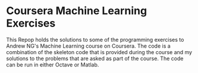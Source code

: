 # Coursera Machine Learning Exercises

This Repop holds the solutions to some of the programming exercises to Andrew NG's Machine Learning course on Coursera. The code is a combination of the skeleton code that is provided during the course and my solutions to the problems that are asked as part of the course. The code can be run in either Octave or Matlab.
